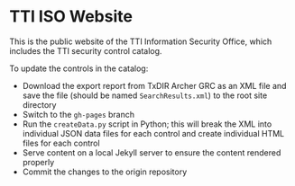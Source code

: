 # TTI ISO Website

This is the public website of the TTI Information Security Office, which includes the TTI security control catalog.

To update the controls in the catalog:

- Download the export report from TxDIR Archer GRC as an XML file and save the file (should be named `SearchResults.xml`) to the root site directory
- Switch to the `gh-pages` branch
- Run the `createData.py` script in Python; this will break the XML into individual JSON data files for each control and create individual HTML files for each control
- Serve content on a local Jekyll server to ensure the content rendered properly
- Commit the changes to the origin repository
